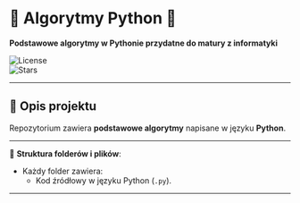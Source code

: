 # 🌟 Algorytmy Python 🌟

**Podstawowe algorytmy w Pythonie przydatne do matury z informatyki**

![License](https://img.shields.io/github/license/patryksuwart/Algorytmy-Python?style=for-the-badge)  
![Stars](https://img.shields.io/github/stars/patryksuwart/Algorytmy-Python?style=for-the-badge)

---

## 📖 Opis projektu

Repozytorium zawiera **podstawowe algorytmy** napisane w języku **Python**.

---

📂 **Struktura folderów i plików**:
- Każdy folder zawiera:
  - Kod źródłowy w języku Python (`.py`).

---
